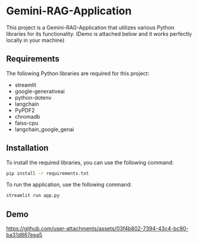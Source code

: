 # Gemini-RAG-Application

This project is a Gemini-RAG-Application that utilizes various Python libraries for its functionality. (Demo is attached below and it works perfectly locally in your machine)

## Requirements

The following Python libraries are required for this project:

- streamlit
- google-generativeai   
- python-dotenv
- langchain
- PyPDF2
- chromadb
- faiss-cpu
- langchain_google_genai

## Installation

To install the required libraries, you can use the following command:

```sh
pip install -r requirements.txt
```

To run the application, use the following command:

```sh
streamlit run app.py
```

## Demo
https://github.com/user-attachments/assets/03f4b802-7394-43c4-bc90-ba31d867eea5


